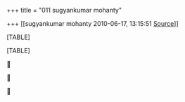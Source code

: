 +++
title = "011 sugyankumar mohanty"

+++
[[sugyankumar mohanty	2010-06-17, 13:15:51 [Source](https://groups.google.com/g/bvparishat/c/sCg5ZqnBi0M)]]



[TABLE]

[TABLE]







